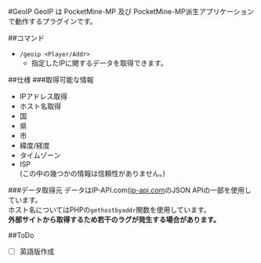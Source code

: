 #GeoIP
GeoIP は PocketMine-MP 及び PocketMine-MP派生アプリケーションで動作するプラグインです。  
  
##コマンド
 - `/geoip <Player/Addr>`  
    - 指定したIPに関するデータを取得できます。  

##仕様
###取得可能な情報
 - IPアドレス取得  
 - ホスト名取得  
 - 国  
 - 県  
 - 市  
 - 緯度/経度  
 - タイムゾーン  
 - ISP  
(この中の幾つかの情報は信頼性がありません。)  
  
###データ取得元
データはIP-API.com([ip-api.com](http:\\ip-api.com\))のJSON APIの一部を使用しています。  
ホスト名についてはPHPの`gethostbyaddr`関数を使用しています。  
**外部サイトから取得するため若干のラグが発生する場合があります。**  

##ToDo
 - [ ] 英語版作成  